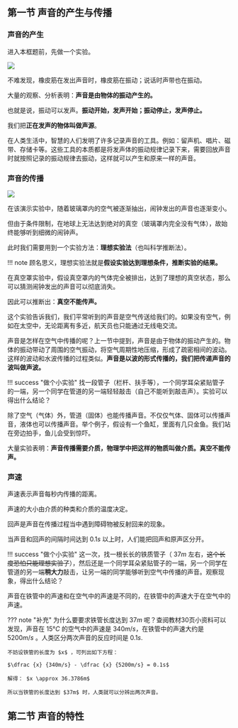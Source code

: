 ## 第一节 声音的产生与传播



### 声音的产生

进入本框题前，先做一个实验。 

![](https://pic.imgdb.cn/item/664f221bd9c307b7e951f9fa.png)

不难发现，橡皮筋在发出声音时，橡皮筋在振动；说话时声带也在振动。

大量的观察、分析表明：**声音是由物体的振动产生的。**

也就是说，振动可以发声。**振动开始，发声开始；振动停止，发声停止。**

我们把**正在发声的物体叫做声源**。

在人类生活中，智慧的人们发明了许多记录声音的工具。例如：留声机、唱片、磁带、存储卡等。这些工具的本质都是将发声体的振动规律记录下来，需要回放声音时就按照记录的振动规律去振动，这样就可以产生和原来一样的声音。



### 声音的传播

![](https://pic.imgdb.cn/item/6650094fd9c307b7e9172574.png)

在该演示实验中，随着玻璃罩内的空气被逐渐抽出，闹钟发出的声音也逐渐变小。

但由于条件限制，在地球上无法达到绝对的真空（玻璃罩内完全没有气体），故始终能够听到细微的闹钟声。

此时我们需要用到一个实验方法：**理想实验法**（也叫科学推断法）。

!!! note
    顾名思义，理想实验法就是**假设实验达到理想条件，推断实验的结果。**

在真空罩实验中，假设真空罩内的气体完全被排出，达到了理想的真空状态，那么可以猜测闹钟发出的声音可以彻底消失。

因此可以推断出：**真空不能传声。**

这个实验告诉我们，我们平常听到的声音是空气传送给我们的。如果没有空气，例如在太空中，无论距离有多近，航天员也只能通过无线电交流。

声音是怎样在空气中传播的呢？上一节中提到，声音是由于物体的振动产生的。物体的振动带动了周围的空气振动，将空气周期性地压缩，形成了疏密相间的波动。这样的波动和水波传播的过程类似。**声音是以波的形式传播的，我们把传递声音的波叫做声波。**

!!! success "做个小实验"
    找一段管子（栏杆、扶手等），一个同学耳朵紧贴管子的一端，另一个同学在管道的另一端轻轻敲击（自己不能听到敲击声）。实验可以得出什么结论？

除了空气（气体）外，管道（固体）也能传播声音。不仅仅气体、固体可以传播声音，液体也可以传播声音。举个例子，假设有一个鱼缸，里面有几只金鱼。我们站在旁边拍手，鱼儿会受到惊吓。

大量实验表明：**声音传播需要介质，物理学中把这样的物质叫做介质。真空不能传声。**

### 声速

声速表示声音每秒内传播的距离。

声速的大小由介质的种类和介质的温度决定。

回声是声音在传播过程当中遇到障碍物被反射回来的现象。

当声音和回声的间隔时间达到 $0.1s$ 以上时，人们能把回声和原声区分开。

!!! success "做个小实验"
    这一次，找一根长长的铁质管子（ $37m$ 左右，~~这个长度恐怕只能理想实验了~~），然后还是一个同学耳朵紧贴管子的一端，另一个同学在管道的另一端**稍大力**敲击，让另一端的同学能够听到空气中传播的声音。观察现象，得出什么结论？

声音在铁管中的声速和在空气中的声速是不同的，在铁管中的声速大于在空气中的声速。

??? note "补充"
    为什么要要求铁管长度达到 $37m$ 呢？查阅教材30页小资料可以发现，声音在 $15°C$ 的空气中的声速是 $340m/s$，在铁管中的声速大约是 $5200m/s$ 。人类区分两次声音的反应时间是 $0.1s.$

    不妨设铁管的长度为 $x$ ，可列出如下方程：
    
    $\dfrac {x} {340m/s} - \dfrac {x} {5200m/s} = 0.1s$
    
    解得： $x \approx 36.3786m$
    
    所以当铁管的长度达到 $37m$ 时，人类就可以分辨出两次声音。

## 第二节 声音的特性
